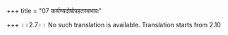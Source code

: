 +++
title = "07 कार्पण्यदोषोपहतस्वभावः"

+++
।।2.7।। No such translation is available. Translation starts from 2.10  
  
